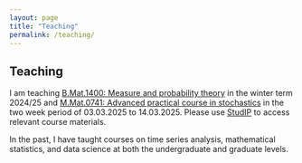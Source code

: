 ```yaml
---
layout: page
title: "Teaching"
permalink: /teaching/
---
```

## Teaching
I am teaching [B.Mat.1400: Measure and probability theory](https://flexnow2.uni-goettingen.de/modulbeschreibungen/22076.pdf) in the winter term 2024/25 and [M.Mat.0741: Advanced practical course in stochastics](https://flexnow2.uni-goettingen.de/modulbeschreibungen/36702.pdf) in the two week period of 03.03.2025 to 14.03.2025. Please use [StudIP](https://studip.uni-goettingen.de/) to access relevant course materials.

In the past, I have taught courses on time series analysis, mathematical statistics, and data science at both the undergraduate and graduate levels.

